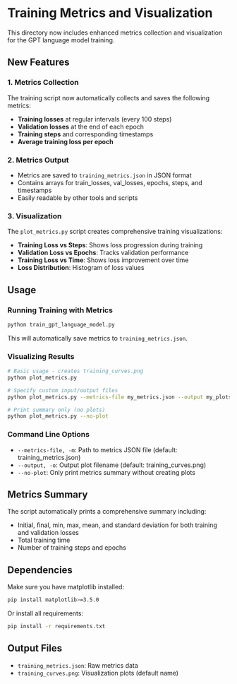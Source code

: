 # Training Metrics and Visualization

This directory now includes enhanced metrics collection and visualization for the GPT language model training.

## New Features

### 1. Metrics Collection
The training script now automatically collects and saves the following metrics:
- **Training losses** at regular intervals (every 100 steps)
- **Validation losses** at the end of each epoch
- **Training steps** and corresponding timestamps
- **Average training loss per epoch**

### 2. Metrics Output
- Metrics are saved to `training_metrics.json` in JSON format
- Contains arrays for train_losses, val_losses, epochs, steps, and timestamps
- Easily readable by other tools and scripts

### 3. Visualization
The `plot_metrics.py` script creates comprehensive training visualizations:
- **Training Loss vs Steps**: Shows loss progression during training
- **Validation Loss vs Epochs**: Tracks validation performance
- **Training Loss vs Time**: Shows loss improvement over time
- **Loss Distribution**: Histogram of loss values

## Usage

### Running Training with Metrics
```bash
python train_gpt_language_model.py
```
This will automatically save metrics to `training_metrics.json`.

### Visualizing Results
```bash
# Basic usage - creates training_curves.png
python plot_metrics.py

# Specify custom input/output files
python plot_metrics.py --metrics-file my_metrics.json --output my_plots.png

# Print summary only (no plots)
python plot_metrics.py --no-plot
```

### Command Line Options
- `--metrics-file, -m`: Path to metrics JSON file (default: training_metrics.json)
- `--output, -o`: Output plot filename (default: training_curves.png)
- `--no-plot`: Only print metrics summary without creating plots

## Metrics Summary
The script automatically prints a comprehensive summary including:
- Initial, final, min, max, mean, and standard deviation for both training and validation losses
- Total training time
- Number of training steps and epochs

## Dependencies
Make sure you have matplotlib installed:
```bash
pip install matplotlib>=3.5.0
```
Or install all requirements:
```bash
pip install -r requirements.txt
```

## Output Files
- `training_metrics.json`: Raw metrics data
- `training_curves.png`: Visualization plots (default name)
